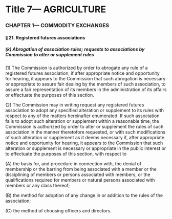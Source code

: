 
# Title 7— AGRICULTURE
### CHAPTER 1— COMMODITY EXCHANGES
#### § 21. Registered futures associations
##### (k) Abrogation of association rules; requests to associations by Commission to alter or supplement rules

(1) The Commission is authorized by order to abrogate any rule of a registered futures association, if after appropriate notice and opportunity for hearing, it appears to the Commission that such abrogation is necessary or appropriate to assure fair dealing by the members of such association, to assure a fair representation of its members in the administration of its affairs or effectuate the purposes of this section.

(2) The Commission may in writing request any registered futures association to adopt any specified alteration or supplement to its rules with respect to any of the matters hereinafter enumerated. If such association fails to adopt such alteration or supplement within a reasonable time, the Commission is authorized by order to alter or supplement the rules of such association in the manner theretofore requested, or with such modifications of such alteration or supplement as it deems necessary if, after appropriate notice and opportunity for hearing, it appears to the Commission that such alteration or supplement is necessary or appropriate in the public interest or to effectuate the purposes of this section, with respect to

(A) the basis for, and procedure in connection with, the denial of membership or the barring from being associated with a member or the disciplining of members or persons associated with members, or the qualifications required for members or natural persons associated with members or any class thereof;

(B) the method for adoption of any change in or addition to the rules of the association;

(C) the method of choosing officers and directors.
